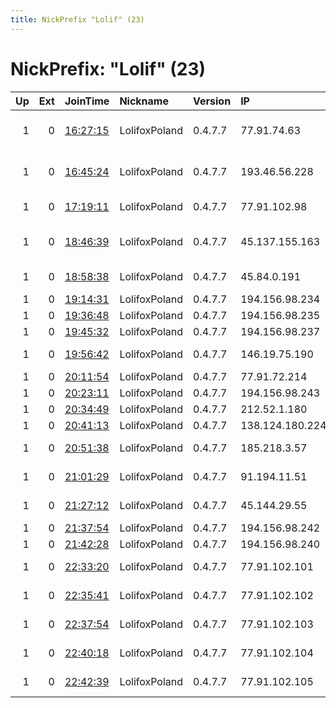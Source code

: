 ```yaml
---
title: NickPrefix "Lolif" (23)
---
```


# NickPrefix: "Lolif" (23)

|   Up |   Ext | JoinTime                                                                                              | Nickname      | Version   | IP              | AS                                       | CC   |   ORp |   Dirp | OS    | Contact                |   eFamMembers |
|-----:|------:|:------------------------------------------------------------------------------------------------------|:--------------|:----------|:----------------|:-----------------------------------------|:-----|------:|-------:|:------|:-----------------------|--------------:|
|    1 |     0 | [16:27:15](https://nusenu.github.io/OrNetStats/w/relay/0AA839A27FF1097C31C6426519A07251B1D47C1A.html) | LolifoxPoland | 0.4.7.7   | 77.91.74.63     | Evgeni Barabash trading as Active Cloud  | il   |   443 |      0 | Linux | mocneakcje@asapmail.me |             1 |
|    1 |     0 | [16:45:24](https://nusenu.github.io/OrNetStats/w/relay/F5290938E8D89B89EDE53C4CD97D92E4A9F08C73.html) | LolifoxPoland | 0.4.7.7   | 193.46.56.228   | SPDNet Telekomunikasyon Hizmetleri Bilgi | tr   |   443 |      0 | Linux | mocneakcje@asapmail.me |             1 |
|    1 |     0 | [17:19:11](https://nusenu.github.io/OrNetStats/w/relay/C7596F337B55639E1308A49F2CEF147C13AE2516.html) | LolifoxPoland | 0.4.7.7   | 77.91.102.98    | PQ HOSTING S.R.L.                        | nl   |   443 |      0 | Linux | mocneakcje@asapmail.me |             1 |
|    1 |     0 | [18:46:39](https://nusenu.github.io/OrNetStats/w/relay/B8100DE17AF8C1C19D0787CBD7CEC30624315348.html) | LolifoxPoland | 0.4.7.7   | 45.137.155.163  | Kyivski Telekomunikatsiyni Merezhi LLC   | ua   |   443 |      0 | Linux | mocneakcje@asapmail.me |             1 |
|    1 |     0 | [18:58:38](https://nusenu.github.io/OrNetStats/w/relay/20332EEA1FF51AC861A42EF0A1673507FAE1B424.html) | LolifoxPoland | 0.4.7.7   | 45.84.0.191     | PQ HOSTING S.R.L.                        | nl   |   443 |      0 | Linux | mocneakcje@asapmail.me |             1 |
|    1 |     0 | [19:14:31](https://nusenu.github.io/OrNetStats/w/relay/A23BEE660B9525484EC7DD2A1BDFB33C837D0534.html) | LolifoxPoland | 0.4.7.7   | 194.156.98.234  | Adcdata.com                              | hk   |   443 |      0 | Linux | mocneakcje@asapmail.me |             1 |
|    1 |     0 | [19:36:48](https://nusenu.github.io/OrNetStats/w/relay/B500AB8271C758D19023C7509144384FD3ADB5E4.html) | LolifoxPoland | 0.4.7.7   | 194.156.98.235  | Adcdata.com                              | hk   |   443 |      0 | Linux | mocneakcje@asapmail.me |             1 |
|    1 |     0 | [19:45:32](https://nusenu.github.io/OrNetStats/w/relay/CC12CDB613FA8C43E2EDE2CEAE985D50C438D5A3.html) | LolifoxPoland | 0.4.7.7   | 194.156.98.237  | Adcdata.com                              | hk   |   443 |      0 | Linux | mocneakcje@asapmail.me |             1 |
|    1 |     0 | [19:56:42](https://nusenu.github.io/OrNetStats/w/relay/F596EC1CC3D6556C2772C033911FB179D90F5E35.html) | LolifoxPoland | 0.4.7.7   | 146.19.75.190   | GLOBAL HOST 23 S.R.L                     | ro   |   443 |      0 | Linux | mocneakcje@asapmail.me |             1 |
|    1 |     0 | [20:11:54](https://nusenu.github.io/OrNetStats/w/relay/AB5D789475AA4531A05988D8ED96D92093659B99.html) | LolifoxPoland | 0.4.7.7   | 77.91.72.214    | ServerAstra Kft.                         | hu   |   443 |      0 | Linux | mocneakcje@asapmail.me |             1 |
|    1 |     0 | [20:23:11](https://nusenu.github.io/OrNetStats/w/relay/4E51EFDC07B6672ACAC99831CADF95A57DD894DC.html) | LolifoxPoland | 0.4.7.7   | 194.156.98.243  | Adcdata.com                              | hk   |   443 |      0 | Linux | mocneakcje@asapmail.me |             1 |
|    1 |     0 | [20:34:49](https://nusenu.github.io/OrNetStats/w/relay/8996DE1DA9073620A7354E12405FD50AAD66A773.html) | LolifoxPoland | 0.4.7.7   | 212.52.1.180    | MIRholding B.V.                          | lv   |   443 |      0 | Linux | mocneakcje@asapmail.me |             1 |
|    1 |     0 | [20:41:13](https://nusenu.github.io/OrNetStats/w/relay/41924261C69722F1D9F9D2D97C3301BC3ABE9B2A.html) | LolifoxPoland | 0.4.7.7   | 138.124.180.224 | MIRholding B.V.                          | us   |   443 |      0 | Linux | mocneakcje@asapmail.me |             1 |
|    1 |     0 | [20:51:38](https://nusenu.github.io/OrNetStats/w/relay/CADF36A5630C6128D8E0EF3D7AF510FC28560B1F.html) | LolifoxPoland | 0.4.7.7   | 185.218.3.57    | PQ HOSTING S.R.L.                        | nl   |   443 |      0 | Linux | mocneakcje@asapmail.me |             1 |
|    1 |     0 | [21:01:29](https://nusenu.github.io/OrNetStats/w/relay/2E97735CF853E3390F7E25FFD2A36757B9EBA0CC.html) | LolifoxPoland | 0.4.7.7   | 91.194.11.51    | TANGRAM-CANADA-INC                       | ca   |   443 |      0 | Linux | mocneakcje@asapmail.me |             1 |
|    1 |     0 | [21:27:12](https://nusenu.github.io/OrNetStats/w/relay/042CAB7F51CAA2E6F3206C3264C768D0E0A41D5C.html) | LolifoxPoland | 0.4.7.7   | 45.144.29.55    | PQ HOSTING S.R.L.                        | nl   |   443 |      0 | Linux | mocneakcje@asapmail.me |             1 |
|    1 |     0 | [21:37:54](https://nusenu.github.io/OrNetStats/w/relay/474C4608964A7BAA9F73596012E3ADE4B3D9D31F.html) | LolifoxPoland | 0.4.7.7   | 194.156.98.242  | Adcdata.com                              | hk   |   443 |      0 | Linux | mocneakcje@asapmail.me |             1 |
|    1 |     0 | [21:42:28](https://nusenu.github.io/OrNetStats/w/relay/60F5FB2FBB5ACF3C59317B55ECA345F4E100F5CE.html) | LolifoxPoland | 0.4.7.7   | 194.156.98.240  | Adcdata.com                              | hk   |   443 |      0 | Linux | mocneakcje@asapmail.me |             1 |
|    1 |     0 | [22:33:20](https://nusenu.github.io/OrNetStats/w/relay/4E61D78454CF116641D1CD02D9B6F35543E5D43F.html) | LolifoxPoland | 0.4.7.7   | 77.91.102.101   | PQ HOSTING S.R.L.                        | nl   |   443 |      0 | Linux | mocneakcje@asapmail.me |             1 |
|    1 |     0 | [22:35:41](https://nusenu.github.io/OrNetStats/w/relay/DAB2FC8864418029C9757F7B7043AC2CC60BA2AD.html) | LolifoxPoland | 0.4.7.7   | 77.91.102.102   | PQ HOSTING S.R.L.                        | nl   |   443 |      0 | Linux | mocneakcje@asapmail.me |             1 |
|    1 |     0 | [22:37:54](https://nusenu.github.io/OrNetStats/w/relay/43769ED2C210AD8AB840E99CBFB039C6AEC2A215.html) | LolifoxPoland | 0.4.7.7   | 77.91.102.103   | PQ HOSTING S.R.L.                        | nl   |   443 |      0 | Linux | mocneakcje@asapmail.me |             1 |
|    1 |     0 | [22:40:18](https://nusenu.github.io/OrNetStats/w/relay/68B95BC58551AA3A7E711122716729975269769E.html) | LolifoxPoland | 0.4.7.7   | 77.91.102.104   | PQ HOSTING S.R.L.                        | nl   |   443 |      0 | Linux | mocneakcje@asapmail.me |             1 |
|    1 |     0 | [22:42:39](https://nusenu.github.io/OrNetStats/w/relay/CBFA3C4BF2204D85A19F73FAA9350E2CFF077957.html) | LolifoxPoland | 0.4.7.7   | 77.91.102.105   | PQ HOSTING S.R.L.                        | nl   |   443 |      0 | Linux | mocneakcje@asapmail.me |             1 |
